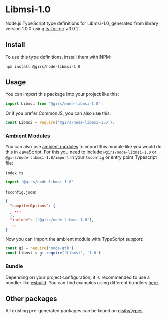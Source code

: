 
# Libmsi-1.0

Node.js TypeScript type definitions for Libmsi-1.0, generated from library version 1.0.0 using [ts-for-gir](https://github.com/gjsify/ts-for-gir) v3.0.2.


## Install

To use this type definitions, install them with NPM:
```bash
npm install @girs/node-libmsi-1.0
```

## Usage

You can import this package into your project like this:
```ts
import Libmsi from '@girs/node-libmsi-1.0';
```

Or if you prefer CommonJS, you can also use this:
```ts
const Libmsi = require('@girs/node-libmsi-1.0');
```

### Ambient Modules

You can also use [ambient modules](https://github.com/gjsify/ts-for-gir/tree/main/packages/cli#ambient-modules) to import this module like you would do this in JavaScript.
For this you need to include `@girs/node-libmsi-1.0` or `@girs/node-libmsi-1.0/import` in your `tsconfig` or entry point Typescript file:

`index.ts`:
```ts
import '@girs/node-libmsi-1.0'
```

`tsconfig.json`:
```json
{
  "compilerOptions": {
    ...
  },
  "include": ["@girs/node-libmsi-1.0"],
  ...
}
```

Now you can import the ambient module with TypeScript support: 

```ts
const gi = require('node-gtk')
const Libmsi = gi.require('Libmsi', '1.0')
```


### Bundle

Depending on your project configuration, it is recommended to use a bundler like [esbuild](https://esbuild.github.io/). You can find examples using different bundlers [here](https://github.com/gjsify/ts-for-gir/tree/main/examples).

## Other packages

All existing pre-generated packages can be found on [gjsify/types](https://github.com/gjsify/types).

